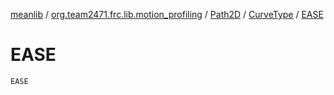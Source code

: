 [meanlib](../../../index.md) / [org.team2471.frc.lib.motion_profiling](../../index.md) / [Path2D](../index.md) / [CurveType](index.md) / [EASE](./-e-a-s-e.md)

# EASE

`EASE`